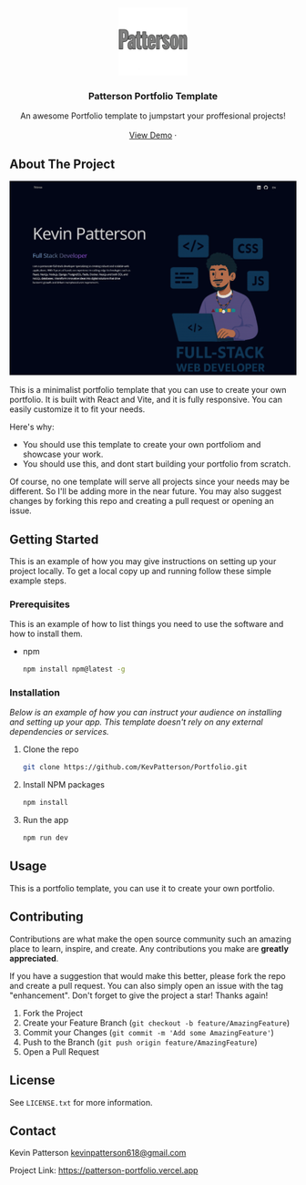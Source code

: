<!-- PROJECT LOGO -->
<br />
<div align="center">
  <a href="https://patterson-portfolio.vercel.app">
    <img src="src/assets/logo.png" alt="Logo" width="120" height="120">
  </a>

  <h3 align="center">Patterson Portfolio Template</h3>

  <p align="center">
    An awesome Portfolio template to jumpstart your proffesional projects!
    <br />
    <br />
    <a href="https://patterson-portfolio.vercel.app">View Demo</a>
    &middot;
  </p>
</div>

<!-- ABOUT THE PROJECT -->
## About The Project

![alt text](src/assets/screenshot.png)

This is a minimalist portfolio template that you can use to create your own portfolio. It is built with React and Vite, and it is fully responsive. You can easily customize it to fit your needs.

Here's why:
* You should use this template to create your own portfoliom and showcase your work.
* You should use this, and dont start building your portfolio from scratch.

Of course, no one template will serve all projects since your needs may be different. So I'll be adding more in the near future. You may also suggest changes by forking this repo and creating a pull request or opening an issue. 

## Getting Started

This is an example of how you may give instructions on setting up your project locally.
To get a local copy up and running follow these simple example steps.

### Prerequisites

This is an example of how to list things you need to use the software and how to install them.
* npm
  ```sh
  npm install npm@latest -g
  ```

### Installation

_Below is an example of how you can instruct your audience on installing and setting up your app. This template doesn't rely on any external dependencies or services._

1. Clone the repo
   ```sh
   git clone https://github.com/KevPatterson/Portfolio.git
   ```
2. Install NPM packages
   ```sh
   npm install
   ```
3. Run the app
   ```sh
   npm run dev
   ```

<!-- USAGE EXAMPLES -->
## Usage

This is a portfolio template, you can use it to create your own portfolio.

<!-- CONTRIBUTING -->
## Contributing

Contributions are what make the open source community such an amazing place to learn, inspire, and create. Any contributions you make are **greatly appreciated**.

If you have a suggestion that would make this better, please fork the repo and create a pull request. You can also simply open an issue with the tag "enhancement".
Don't forget to give the project a star! Thanks again!

1. Fork the Project
2. Create your Feature Branch (`git checkout -b feature/AmazingFeature`)
3. Commit your Changes (`git commit -m 'Add some AmazingFeature'`)
4. Push to the Branch (`git push origin feature/AmazingFeature`)
5. Open a Pull Request

<!-- LICENSE -->
## License

See `LICENSE.txt` for more information.



<!-- CONTACT -->
## Contact

Kevin Patterson  kevinpatterson618@gmail.com

Project Link: https://patterson-portfolio.vercel.app

